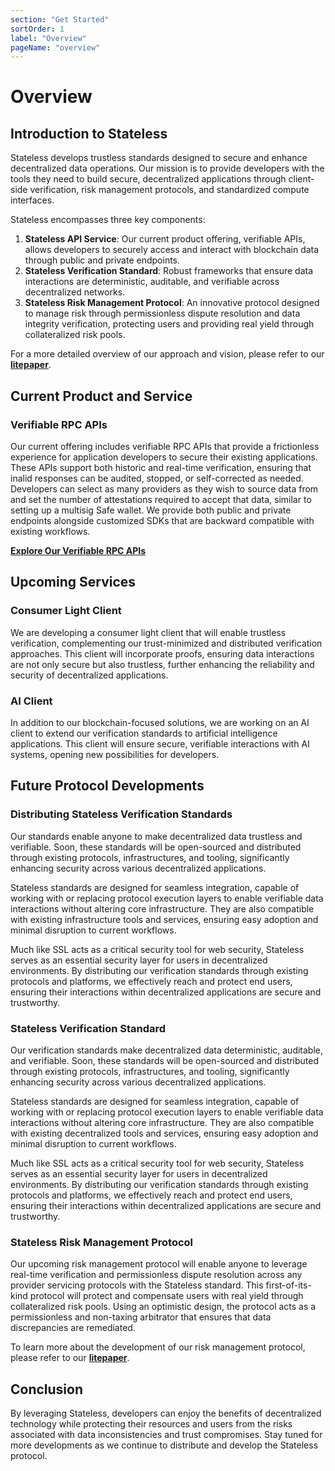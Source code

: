 ```yaml
---
section: "Get Started"
sortOrder: 1
label: "Overview"
pageName: "overview"
---
```

# Overview

## Introduction to Stateless

Stateless develops trustless standards designed to secure and enhance decentralized data operations. Our mission is to provide developers with the tools they need to build secure, decentralized applications through client-side verification, risk management protocols, and standardized compute interfaces.

Stateless encompasses three key components:
1. **Stateless API Service**: Our current product offering, verifiable APIs, allows developers to securely access and interact with blockchain data through public and private endpoints.
2. **Stateless Verification Standard**: Robust frameworks that ensure data interactions are deterministic, auditable, and verifiable across decentralized networks.
3. **Stateless Risk Management Protocol**: An innovative protocol designed to manage risk through permissionless dispute resolution and data integrity verification, protecting users and providing real yield through collateralized risk pools.

For a more detailed overview of our approach and vision, please refer to our [**litepaper**](https://static1.squarespace.com/static/6422566ec8dc0e166c11c5bd/t/65b36b76c468313aacce529b/1706257270111/litepaper+%2810%29.pdf).

## Current Product and Service

### Verifiable RPC APIs

Our current offering includes verifiable RPC APIs that provide a frictionless experience for application developers to secure their existing applications. These APIs support both historic and real-time verification, ensuring that inalid responses can be audited, stopped, or self-corrected as needed. Developers can select as many providers as they wish to source data from and set the number of attestations required to accept that data, similar to setting up a multisig Safe wallet. We provide both public and private endpoints alongside customized SDKs that are backward compatible with existing workflows.

[**Explore Our Verifiable RPC APIs**](link-to-api-documentation)

## Upcoming Services

### Consumer Light Client

We are developing a consumer light client that will enable trustless verification, complementing our trust-minimized and distributed verification approaches. This client will incorporate proofs, ensuring data interactions are not only secure but also trustless, further enhancing the reliability and security of decentralized applications.

### AI Client

In addition to our blockchain-focused solutions, we are working on an AI client to extend our verification standards to artificial intelligence applications. This client will ensure secure, verifiable interactions with AI systems, opening new possibilities for developers.

## Future Protocol Developments

### Distributing Stateless Verification Standards

Our standards enable anyone to make decentralized data trustless and verifiable. Soon, these standards will be open-sourced and distributed through existing protocols, infrastructures, and tooling, significantly enhancing security across various decentralized applications.

Stateless standards are designed for seamless integration, capable of working with or replacing protocol execution layers to enable verifiable data interactions without altering core infrastructure. They are also compatible with existing infrastructure tools and services, ensuring easy adoption and minimal disruption to current workflows.

Much like SSL acts as a critical security tool for web security, Stateless serves as an essential security layer for users in decentralized environments. By distributing our verification standards through existing protocols and platforms, we effectively reach and protect end users, ensuring their interactions within decentralized applications are secure and trustworthy.

### Stateless Verification Standard

Our verification standards make decentralized data deterministic, auditable, and verifiable. Soon, these standards will be open-sourced and distributed through existing protocols, infrastructures, and tooling, significantly enhancing security across various decentralized applications.

Stateless standards are designed for seamless integration, capable of working with or replacing protocol execution layers to enable verifiable data interactions without altering core infrastructure. They are also compatible with existing decentralized tools and services, ensuring easy adoption and minimal disruption to current workflows.

Much like SSL acts as a critical security tool for web security, Stateless serves as an essential security layer for users in decentralized environments. By distributing our verification standards through existing protocols and platforms, we effectively reach and protect end users, ensuring their interactions within decentralized applications are secure and trustworthy.

### Stateless Risk Management Protocol

Our upcoming risk management protocol will enable anyone to leverage real-time verification and permissionless dispute resolution across any provider servicing protocols with the Stateless standard. This first-of-its-kind protocol will protect and compensate users with real yield through collateralized risk pools. Using an optimistic design, the protocol acts as a permissionless and non-taxing arbitrator that ensures that data discrepancies are remediated.

To learn more about the development of our risk management protocol, please refer to our [**litepaper**](https://static1.squarespace.com/static/6422566ec8dc0e166c11c5bd/t/65b36b76c468313aacce529b/1706257270111/litepaper+%2810%29.pdf).

## Conclusion

By leveraging Stateless, developers can enjoy the benefits of decentralized technology while protecting their resources and users from the risks associated with data inconsistencies and trust compromises. Stay tuned for more developments as we continue to distribute and develop the Stateless protocol. 
